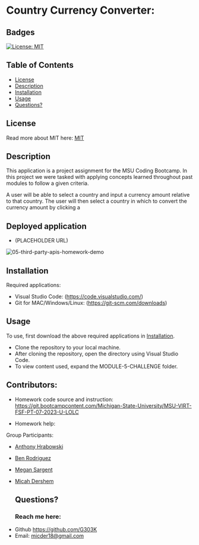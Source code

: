 # Country Currency Converter:

## Badges

[![License: MIT](https://img.shields.io/badge/License-MIT-yellow.svg)](https://opensource.org/licenses/MIT)

## Table of Contents

- [License](#license)
- [Description](#description)
- [Installation](#installation)
- [Usage](#usage)
- [Questions?](#questions)

## License

Read more about MIT here:
[MIT](https://opensource.org/licenses/MIT)

## Description

This application is a project assignment for the MSU Coding Bootcamp.
In this project we were tasked with applying concepts learned throughout past modules to follow a given criteria.

A user will be able to select a country and input a currency amount relative to that country.
The user will then select a country in which to convert the currency amount by clicking a  

## Deployed application
- (PLACEHOLDER URL)


 ![05-third-party-apis-homework-demo](https://github.com/G303K/Module-5-Challenge/assets/139593153/614cfb78-7226-49dc-b19c-31d71a745884)

## Installation

Required applications:
- Visual Studio Code: (https://code.visualstudio.com/)
- Git for MAC/Windows/Linux: (https://git-scm.com/downloads)

## Usage

To use, first download the above required applications in [Installation](#installation).

- Clone the repository to your local machine.
- After cloning the repository, open the directory using Visual Studio Code.
- To view content used, expand the MODULE-5-CHALLENGE folder. 


## Contributors:
- Homework code source and instruction: https://git.bootcampcontent.com/Michigan-State-University/MSU-VIRT-FSF-PT-07-2023-U-LOLC

- Homework help: 

Group Participants:     
- [Anthony Hrabowski](https://github.com/Ajhrabowski)
- [Ben Rodriguez](https://github.com/benrodriguezmoran)
- [Megan Sargent](https://github.com/mrsargent00)
- [Micah Dershem](https://github.com/G303K)

  ## Questions?

  ### Reach me here:

* Github https://github.com/G303K
* Email: micder18@gmail.com